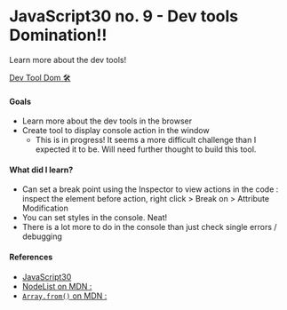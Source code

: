 # JavaScript30 no. 9 - Dev tools Domination!!

Learn more about the dev tools!

[Dev Tool Dom 🛠](https://codepen.io/nichelicorn/pen/wveyxdK)

#### Goals
* Learn more about the dev tools in the browser
* Create tool to display console action in the window
  * This is in progress! It seems a more difficult challenge than I expected it to be. Will need further thought to build this tool.

#### What did I learn?
* Can set a break point using the Inspector to view actions in the code :  inspect the element before action, right click > Break on > Attribute Modification
* You can set styles in the console. Neat!
* There is a lot more to do in the console than just check single errors / debugging

#### References
* [JavaScript30](https://javascript30.com/)
* [NodeList on MDN : ](https://developer.mozilla.org/en-US/docs/Web/API/NodeList#example)
* [`Array.from()` on MDN : ](https://developer.mozilla.org/en-US/docs/Web/JavaScript/Reference/Global_Objects/Array/from)

